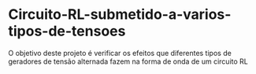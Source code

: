 # Circuito-RL-submetido-a-varios-tipos-de-tensoes
O objetivo deste projeto é verificar os efeitos que diferentes tipos de geradores de tensão alternada fazem na forma de onda de um circuito RL
